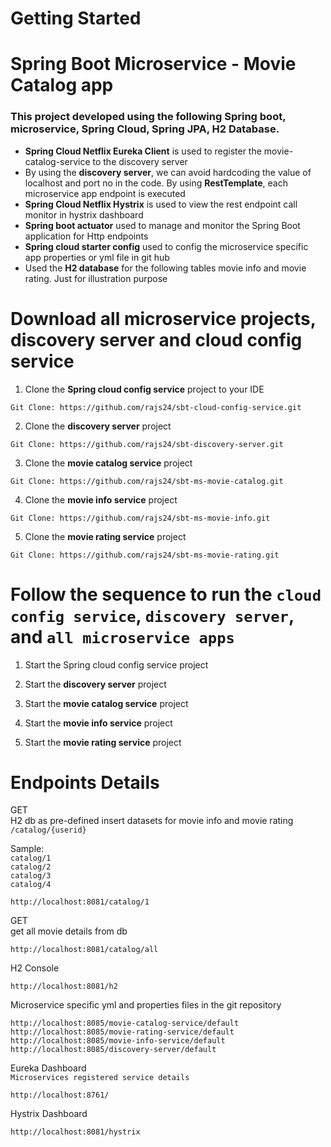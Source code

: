 # Getting Started
# Spring Boot Microservice - Movie Catalog app
### This project developed using the following Spring boot, microservice, Spring Cloud, Spring JPA, H2 Database. 
* **Spring Cloud Netflix Eureka Client** is used to register the movie-catalog-service to the discovery server
* By using the **discovery server**, we can avoid hardcoding the value of localhost and port no in the code. By using **RestTemplate**, each microservice app endpoint is executed
* **Spring Cloud Netflix Hystrix** is used to view the rest endpoint call monitor in hystrix dashboard
* **Spring boot actuator** used to manage and monitor the Spring Boot application for Http endpoints
* **Spring cloud starter config** used to config the microservice specific app properties or yml file in git hub
* Used the **H2 database** for the following tables movie info and movie rating. Just for illustration purpose

# Download all microservice projects, discovery server and cloud config service

1) Clone the **Spring cloud config service** project to your IDE
```
Git Clone: https://github.com/rajs24/sbt-cloud-config-service.git
```

2) Clone the **discovery server** project  
```
Git Clone: https://github.com/rajs24/sbt-discovery-server.git
```

3) Clone the **movie catalog service** project  
```
Git Clone: https://github.com/rajs24/sbt-ms-movie-catalog.git
```

4) Clone the **movie info service** project
```
Git Clone: https://github.com/rajs24/sbt-ms-movie-info.git
```

5) Clone the **movie rating service** project
```
Git Clone: https://github.com/rajs24/sbt-ms-movie-rating.git
```

# Follow the sequence to run the `cloud config service`, `discovery server`, and `all microservice apps`

1) Start the Spring cloud config service project

2) Start the **discovery server** project

3) Start the **movie catalog service** project

4) Start the **movie info service** project

5) Start the **movie rating service** project


# Endpoints Details
GET  
H2 db as pre-defined insert datasets for movie info and movie rating  
`/catalog/{userid}` 

Sample:  
`catalog/1`  
`catalog/2`  
`catalog/3`  
`catalog/4` 
```
http://localhost:8081/catalog/1
```
GET  
get all movie details from db   
```
http://localhost:8081/catalog/all
```
H2 Console
```
http://localhost:8081/h2
```
Microservice specific yml and properties files in the git repository
```
http://localhost:8085/movie-catalog-service/default
http://localhost:8085/movie-rating-service/default
http://localhost:8085/movie-info-service/default
http://localhost:8085/discovery-server/default
```
Eureka Dashboard  
`Microservices registered service details`
```
http://localhost:8761/
```
Hystrix Dashboard
```
http://localhost:8081/hystrix
```
